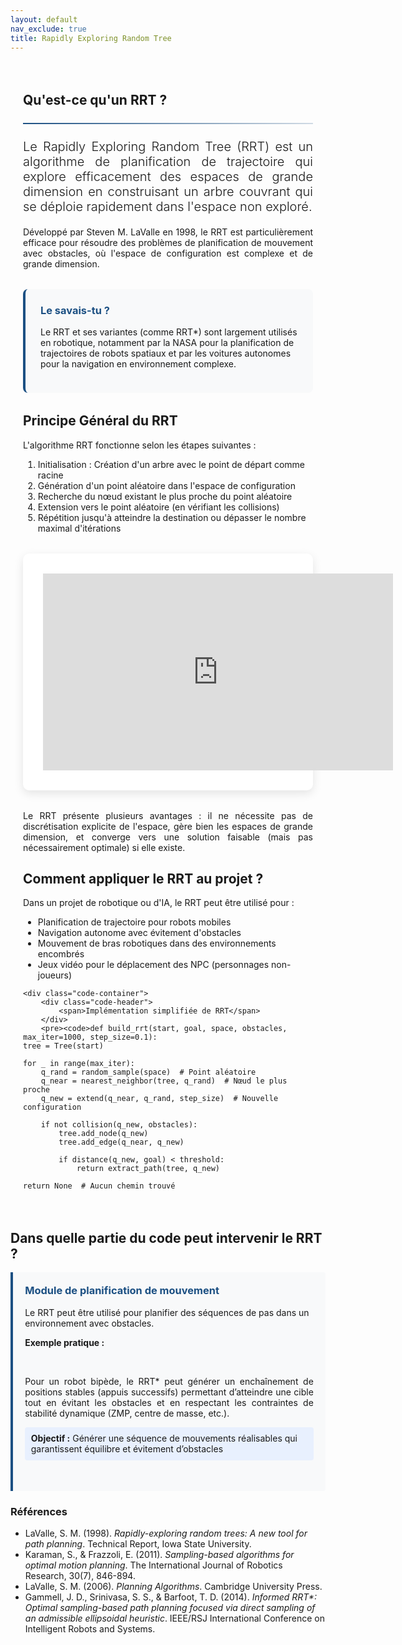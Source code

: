 ```yaml
---
layout: default
nav_exclude: true
title: Rapidly Exploring Random Tree
---
```

<!-- TEMPLATE POUR RAPIDLY EXPLORING RANDOM TREE (RRT) -->

<!-- KaTeX CDN -->
<link rel="stylesheet" href="https://cdn.jsdelivr.net/npm/katex@0.16.8/dist/katex.min.css">
<script defer src="https://cdn.jsdelivr.net/npm/katex@0.16.8/dist/katex.min.js"></script>
<script defer src="https://cdn.jsdelivr.net/npm/katex@0.16.8/dist/contrib/auto-render.min.js"
    onload="renderMathInElement(document.body);"></script>

<style>
:root {
    --primary-color: rgb(28, 80, 131);
    --secondary-color: rgb(28, 80, 131);
    --accent-color: rgb(28, 80, 131);
}

.rrt-container {
    max-width: 1200px;
    margin: 0 auto;
    padding: 20px;
}

.math-equation {
    font-size: 1.5rem;
    text-align: center;
    margin: 2rem 0;
    padding: 1.5rem;
    background-color: #f8f9fa;
    border-radius: 8px;
    border-left: 4px solid var(--primary-color);
}

.diagram-container {
    background-color: white;
    padding: 2rem;
    border-radius: 10px;
    box-shadow: 0 5px 15px rgba(0,0,0,0.1);
    margin: 2rem 0;
    text-align: center;
}

.did-you-know {
    background-color: #f8f9fa;
    border-left: 4px solid var(--primary-color);
    border-radius: 8px;
    padding: 1.5rem;
    margin: 2rem 0;
}

.application-card {
    background: #f8f9fa;
    border-left: 4px solid rgb(28, 80, 131);
    padding: 1.2rem;
    border-radius: 0 4px 4px 0;
    margin-bottom: 1rem;
}

.application-card h3 {
    margin-top: 0;
    color: rgb(28, 80, 131);
}

.goal {
    background: #e8f0fe;
    padding: 0.6rem;
    border-radius: 4px;
    margin: 0.8rem 0;
}

.goal .label {
    font-weight: bold;
    color: var(white);
}

.note {
    font-size: 0.9em;
    color: #666;
    margin-top: 0.8rem;
}

.did-you-know h3 {
    color: var(--primary-color);
    margin-top: 0;
}

.justified-text {
    text-align: justify;
}

.code-container {
    background-color: #282c34;
    color: #abb2bf;
    border-radius: 8px;
    padding: 1.5rem;
    font-family: 'Consolas', 'Monaco', monospace;
    margin: 2rem 0;
    position: relative;
    overflow-x: auto;
}

.code-header {
    background-color: #21252b;
    padding: 0.5rem 1rem;
    border-radius: 8px 8px 0 0;
    margin: -1.5rem -1.5rem 1rem -1.5rem;
    display: flex;
    justify-content: space-between;
    align-items: center;
    color: #abb2bf;
    font-family: sans-serif;
}

pre {
    margin: 0;
    white-space: pre-wrap;
    word-wrap: break-word;
}

code {
    font-family: 'Consolas', 'Monaco', monospace;
}

.img-fluid {
    max-width: 100%;
    height: auto;
}

.text-muted {
    color: #6c757d;
}

.lead {
    font-size: 1.25rem;
    font-weight: 300;
}

hr {
    border: none;
    height: 2px;
    background: linear-gradient(90deg, var(--primary-color), rgba(28, 80, 131, 0.2));
    margin: 1.5rem 0;
}
</style>

<div class="rrt-container">
    <!-- Introduction -->
    <section id="introduction">
        <h2>Qu'est-ce qu'un RRT ?</h2>
        <hr>
        <p class="lead justified-text">
            Le Rapidly Exploring Random Tree (RRT) est un algorithme de planification de trajectoire qui explore efficacement des espaces de grande dimension en construisant un arbre couvrant qui se déploie rapidement dans l'espace non exploré.
        </p>
        <p class="justified-text">
            Développé par Steven M. LaValle en 1998, le RRT est particulièrement efficace pour résoudre des problèmes de planification de mouvement avec obstacles, où l'espace de configuration est complexe et de grande dimension.
        </p>
        <div class="did-you-know">
            <h3>Le savais-tu ?</h3>
            <p>
                Le RRT et ses variantes (comme RRT*) sont largement utilisés en robotique, notamment par la NASA pour la planification de trajectoires de robots spatiaux et par les voitures autonomes pour la navigation en environnement complexe.
            </p>
        </div>
    </section>
    <!-- Principe Général -->
    <section id="principe">
        <h2>Principe Général du RRT</h2>
        <p class="justified-text">
            L'algorithme RRT fonctionne selon les étapes suivantes :
        </p>
        <ol>
            <li>Initialisation : Création d'un arbre avec le point de départ comme racine</li>
            <li>Génération d'un point aléatoire dans l'espace de configuration</li>
            <li>Recherche du nœud existant le plus proche du point aléatoire</li>
            <li>Extension vers le point aléatoire (en vérifiant les collisions)</li>
            <li>Répétition jusqu'à atteindre la destination ou dépasser le nombre maximal d'itérations</li>
        </ol>             
   <div class="diagram-container">
    <iframe width="560" height="315" src="https://www.youtube.com/embed/OXikozpLFGo" style="border:0;" allow="accelerometer; autoplay; clipboard-write; encrypted-media; gyroscope; picture-in-picture" allowfullscreen>
    </iframe>
</div>       
        <p class="justified-text">
            Le RRT présente plusieurs avantages : il ne nécessite pas de discrétisation explicite de l'espace, gère bien les espaces de grande dimension, et converge vers une solution faisable (mais pas nécessairement optimale) si elle existe.
        </p>
    </section>
    <!-- Application au projet -->
    <section id="application_projet">
        <h2>Comment appliquer le RRT au projet ?</h2>
        <p class="justified-text">
            Dans un projet de robotique ou d'IA, le RRT peut être utilisé pour :
            <ul>
                <li>Planification de trajectoire pour robots mobiles</li>
                <li>Navigation autonome avec évitement d'obstacles</li>
                <li>Mouvement de bras robotiques dans des environnements encombrés</li>
                <li>Jeux vidéo pour le déplacement des NPC (personnages non-joueurs)</li>
            </ul>
        </p>
    </section>

    <div class="code-container">
        <div class="code-header">
            <span>Implémentation simplifiée de RRT</span>
        </div>
        <pre><code>def build_rrt(start, goal, space, obstacles, max_iter=1000, step_size=0.1):
    tree = Tree(start)
    
    for _ in range(max_iter):
        q_rand = random_sample(space)  # Point aléatoire
        q_near = nearest_neighbor(tree, q_rand)  # Nœud le plus proche
        q_new = extend(q_near, q_rand, step_size)  # Nouvelle configuration
        
        if not collision(q_new, obstacles):
            tree.add_node(q_new)
            tree.add_edge(q_near, q_new)
            
            if distance(q_new, goal) < threshold:
                return extract_path(tree, q_new)
    
    return None  # Aucun chemin trouvé
</code></pre>
    </div>
    <h2>Dans quelle partie du code peut intervenir le RRT ?</h2>
    <div class="rrt-application">
    <div class="application-card">
        <h3>Module de planification de mouvement</h3>
        <p>Le RRT peut être utilisé pour planifier des séquences de pas dans un environnement avec obstacles.</p>
        <p style="text-align: justify;"><strong>Exemple pratique :</strong></p>            
        <p style="text-align: justify;">
            Pour un robot bipède, le RRT* peut générer un enchaînement de positions stables (appuis successifs) permettant d’atteindre une cible tout en évitant les obstacles et en respectant les contraintes de stabilité dynamique (ZMP, centre de masse, etc.).
        </p>
        <div class="goal">
            <span class="label">Objectif :</span> Générer une séquence de mouvements réalisables qui garantissent équilibre et évitement d’obstacles
        </div>        
    </div>
</div>

</div>

<h3>Références</h3>
<ul>
  <li>LaValle, S. M. (1998). <cite>Rapidly-exploring random trees: A new tool for path planning</cite>. Technical Report, Iowa State University.</li>
  <li>Karaman, S., & Frazzoli, E. (2011). <cite>Sampling-based algorithms for optimal motion planning</cite>. The International Journal of Robotics Research, 30(7), 846-894.</li>
  <li>LaValle, S. M. (2006). <cite>Planning Algorithms</cite>. Cambridge University Press.</li>
  <li>Gammell, J. D., Srinivasa, S. S., & Barfoot, T. D. (2014). <cite>Informed RRT*: Optimal sampling-based path planning focused via direct sampling of an admissible ellipsoidal heuristic</cite>. IEEE/RSJ International Conference on Intelligent Robots and Systems.</li>
</ul>